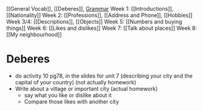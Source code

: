 [[General Vocab]], [[Deberes]], [Grammar](Grammar.md)
Week 1: [[Introductions]], [[Nationality]]
Week 2: [[Professions]], [[Address and Phone]], [[Hobbies]]
Week 3/4: [[Descriptions]], [[Objects]]
Week 5: [[Numbers and buying things]]
Week 6: [[Likes and dislikes]]
Week 7: [[Talk about places]]
Week 8: [[My neighbourhood]]


# Deberes
- do activity 10 pg78, in the slides for unit 7 (describing your city and the capital of your country) (not actually homework)
- Write about a village or important city (actual homework)
	- say what you like or dislike about it
	- Compare those likes with another city